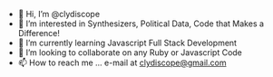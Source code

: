 - 👋 Hi, I’m @clydiscope
- 👀 I’m interested in Synthesizers, Political Data, Code that Makes a Difference!
- 🌱 I’m currently learning Javascript Full Stack Development
- 💞️ I’m looking to collaborate on any Ruby or Javascript Code
- 📫 How to reach me ... e-mail at clydiscope@gmail.com

<!---
clydiscope/clydiscope is a ✨ special ✨ repository because its `README.md` (this file) appears on your GitHub profile.
You can click the Preview link to take a look at your changes.
--->

